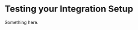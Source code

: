 [title]: # (Testing your Integration Setup)
[tags]: # (XXX)
[priority]: # (5762)
# Testing your Integration Setup
Something here.
